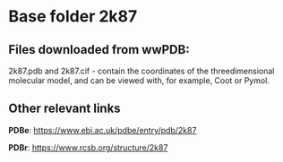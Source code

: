 # Base folder 2k87

## Files downloaded from wwPDB:

2k87.pdb and 2k87.cif - contain the coordinates of the threedimensional molecular model, and can be viewed with, for example, Coot or Pymol.


## Other relevant links 
**PDBe**:  https://www.ebi.ac.uk/pdbe/entry/pdb/2k87
 
**PDBr**: https://www.rcsb.org/structure/2k87 
